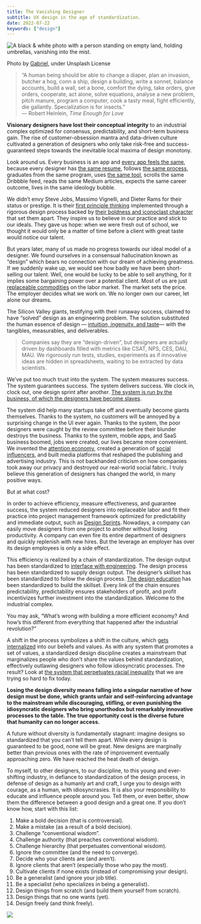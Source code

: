 ```yaml
---
title: The Vanishing Designer
subtitle: UX design in the age of standardization.
date: 2022-07-22
keywords: ["design"]
---
```


![A black & white photo with a person standing on empty land, holding umbrellas, vanishing into the mist.](https://miro.medium.com/v2/resize:fit:700/1*lhMyOw5uf7tDN38lekuxPQ.jpeg)

Photo by [Gabriel](https://unsplash.com/@natural), under Unsplash License

> “A human being should be able to change a diaper, plan an invasion, butcher a hog, conn a ship, design a building, write a sonnet, balance accounts, build a wall, set a bone, comfort the dying, take orders, give orders, cooperate, act alone, solve equations, analyse a new problem, pitch manure, program a computer, cook a tasty meal, fight efficiently, die gallantly. Specialization is for insects.”  
> — Robert Heinlein, _Time Enough for Love_

**Visionary designers have lost their conceptual integrity** to an industrial complex optimized for consensus, predictability, and short-term business gain. The rise of customer-obsession mantra and data-driven culture cultivated a generation of designers who only take risk-free and success-guaranteed steps towards the inevitable local maxima of design monotony.

Look around us. Every business is an app and [every app feels the same](/ever-wonder-why-the-most-popular-apps-are-starting-to-look-the-same-it-might-be-a-good-thing-e54aadd50fd5), because every designer has [the same resume](/is-your-design-portfolio-hurting-you-f167a925ab1b), follows [the same process](https://medium.com/digital-experience-design/how-to-apply-a-design-thinking-hcd-ux-or-any-creative-process-from-scratch-b8786efbf812), graduates from the same program, uses [the same tool](https://uxtools.co/survey-2020/), scrolls the same Dribbble feed, reads the same Medium articles, expects the same career outcome, lives in the same ideology bubble.

We didn’t envy Steve Jobs, Massimo Vignelli, and Dieter Rams for their status or prestige. It is their [first principle thinking](https://www.interaction-design.org/literature/article/dieter-rams-10-timeless-commandments-for-good-design) implemented through a rigorous design process backed by [their boldness and iconoclast character](https://www.youtube.com/watch?v=kYfNvmF0Bqw) that set them apart. They inspire us to believe in our practice and stick to our ideals. They gave us hope: when we were fresh out of school, we thought it would only be a matter of time before a client with great taste would notice our talent.

But years later, many of us made no progress towards our ideal model of a designer. We found ourselves in a consensual hallucination known as “design” which bears no connection with our dream of achieving greatness. If we suddenly wake up, we would see how badly we have been short-selling our talent. Well, one would be lucky to be able to sell anything, for it implies some bargaining power over a potential client. Most of us are just [replaceable commodities](https://medium.com/nyc-design/its-true-ui-is-now-a-commodity-skill-1bac17d125b2) on the labor market. The market sets the price. The employer decides what we work on. We no longer own our career, let alone our dreams.

The Silicon Valley giants, testifying with their runaway success, claimed to have “solved” design as an engineering problem. The solution substituted the human essence of design — [intuition, ingenuity, and taste](https://modus.medium.com/data-driven-design-is-killing-our-instincts-d448d141653d)— with the tangibles, measurables, and deliverables.

> Companies say they are “design-driven”, but designers are actually driven by dashboards filled with metrics like CSAT, NPS, CES, DAU, MAU. We rigorously run tests, studies, experiments as if innovative ideas are hidden in spreadsheets, waiting to be extracted by data scientists.

We’ve put too much trust into the system. The system measures success. The system guarantees success. The system delivers success. We clock in, clock out, one design sprint after another. [The system is run by the business, of which the designers have become slaves](/five-ways-to-tell-if-a-company-is-really-design-driven-be10c8659e0b).

The system did help many startups take off and eventually become giants themselves. Thanks to the system, no customers will be annoyed by a surprising change in the UI ever again. Thanks to the system, the poor designers were caught by the review committee before their blunder destroys the business. Thanks to the system, mobile apps, and SaaS business boomed, jobs were created, our lives became more convenient. We invented the [attention economy](https://www.nngroup.com/articles/attention-economy/), created a generation of [social influencers](/i-disguised-as-an-instagram-ux-influencer-for-4-months-this-is-what-i-learned-about-our-community-4a4b4e8844b), and built media platforms that reshaped the publishing and advertising industry. This is not backhanded criticism on how companies took away our privacy and destroyed our real-world social fabric. I truly believe this generation of designers has changed the world, in many positive ways.

But at what cost?

In order to achieve efficiency, measure effectiveness, and guarantee success, the system reduced designers into replaceable labor and fit their practice into project management framework optimized for predictability and immediate output, such as [Design Sprints](https://www.gv.com/sprint/). Nowadays, a company can easily move designers from one project to another without losing productivity. A company can even fire its entire department of designers and quickly replenish with new hires. But the leverage an employer has over its design employees is only a side effect.

This efficiency is realized by a chain of standardization. The design output has been standardized to [interface with engineering](/a-guide-to-improving-your-design-to-development-hand-off-process-574ebf8f96b6). The design process has been standardized to supply design output. The designer’s skillset has been standardized to follow the design process. [The design education](https://careerfoundry.com/en/blog/ux-design/best-ux-bootcamps-and-how-to-choose-one/#what-will-i-learn-in-a-ux-design-bootcamp) has been standardized to build the skillset. Every link of the chain ensures predictability, predictability ensures stakeholders of profit, and profit incentivizes further investment into the standardization. Welcome to the industrial complex.

You may ask, “What’s wrong with building a more efficient economy? And how’s this different from everything that happened after the industrial revolution?”

A shift in the process symbolizes a shift in the culture, which [gets internalized](https://www.invisionapp.com/inside-design/design-system-constraints/) into our beliefs and values. As with any system that promotes a set of values, a standardized design discipline creates a mainstream that marginalizes people who don’t share the values behind standardization, effectively outlawing designers who follow idiosyncratic processes. The result? Look at [the system that perpetuates racial inequality](https://www.vox.com/2020/6/17/21284527/systemic-racism-black-americans-9-charts-explained) that we are trying so hard to fix today.

**Losing the design diversity means falling into a singular narrative of how design must be done, which grants unfair and self-reinforcing advantage to the mainstream while discouraging, stifling, or even punishing the idiosyncratic designers who bring unorthodox but remarkably innovative processes to the table. The true opportunity cost is the diverse future that humanity can no longer access.**

A future without diversity is fundamentally stagnant: imagine designs so standardized that you can’t tell them apart. While every design is guaranteed to be good, none will be great. New designs are marginally better than previous ones with the rate of improvement eventually approaching zero. We have reached the heat death of design.

To myself, to other designers, to our discipline, to this young and ever-shifting industry, in defiance to standardization of the design process, in defense of design as a humanly art and craft, I urge you to design with courage, as a human, with idiosyncrasies. It is also your responsibility to educate and influence people around you. Tell them, or even better, show them the difference between a good design and a great one. If you don’t know how, start with this list:

1.  Make a bold decision (that is controversial).
2.  Make a mistake (as a result of a bold decision).
3.  Challenge “conventional wisdom”.
4.  Challenge authority (that preaches conventional wisdom).
5.  Challenge hierarchy (that perpetuates conventional wisdom).
6.  Ignore the committee (and the need to converge).
7.  Decide who your clients are (and aren’t).
8.  Ignore clients that aren’t (especially those who pay the most).
9.  Cultivate clients if none exists (instead of compromising your design).
10. Be a generalist (and ignore your job title).
11. Be a specialist (who specializes in being a generalist).
12. Design things from scratch (and build them yourself from scratch).
13. Design things that no one wants (yet).
14. Design freely (and think freely).

![](https://miro.medium.com/v2/resize:fit:94/0*TB8AOcxTqA8-5N9f.png)
